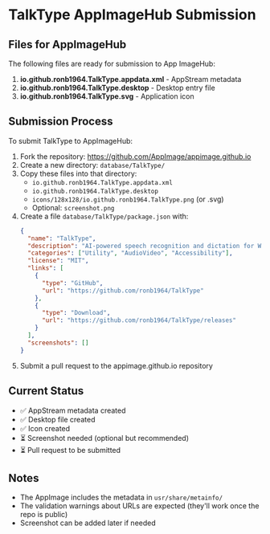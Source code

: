 # TalkType AppImageHub Submission

## Files for AppImageHub

The following files are ready for submission to App ImageHub:

1. **io.github.ronb1964.TalkType.appdata.xml** - AppStream metadata
2. **io.github.ronb1964.TalkType.desktop** - Desktop entry file
3. **io.github.ronb1964.TalkType.svg** - Application icon

## Submission Process

To submit TalkType to AppImageHub:

1. Fork the repository: https://github.com/AppImage/appimage.github.io
2. Create a new directory: `database/TalkType/`
3. Copy these files into that directory:
   - `io.github.ronb1964.TalkType.appdata.xml`
   - `io.github.ronb1964.TalkType.desktop`
   - `icons/128x128/io.github.ronb1964.TalkType.png` (or .svg)
   - Optional: `screenshot.png`
4. Create a file `database/TalkType/package.json` with:
   ```json
   {
     "name": "TalkType",
     "description": "AI-powered speech recognition and dictation for Wayland",
     "categories": ["Utility", "AudioVideo", "Accessibility"],
     "license": "MIT",
     "links": [
       {
         "type": "GitHub",
         "url": "https://github.com/ronb1964/TalkType"
       },
       {
         "type": "Download",
         "url": "https://github.com/ronb1964/TalkType/releases"
       }
     ],
     "screenshots": []
   }
   ```
5. Submit a pull request to the appimage.github.io repository

## Current Status

- ✅ AppStream metadata created
- ✅ Desktop file created
- ✅ Icon created
- ⏳ Screenshot needed (optional but recommended)
- ⏳ Pull request to be submitted

## Notes

- The AppImage includes the metadata in `usr/share/metainfo/`
- The validation warnings about URLs are expected (they'll work once the repo is public)
- Screenshot can be added later if needed
